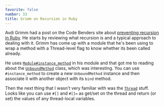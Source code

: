 ```yaml
---
favorite: false
number: 33
title: Grimm on Recursion in Ruby
---
```


Avdi Grimm had a post on the Code Benders site about [preventing recursion in
Ruby][avdi_post]. He starts by reviewing what recursion is and a typical
approach to dealing with it. Grimm has come up with a module that he's been
using to wrap a method with a Thread-level flag to know whether its been called
already.

He uses [`Module#instance_method`][doc1] in his module and that got me to
reading about the [`UnboundMethod`][doc2] class, which was interesting. You can
use `#instance_method` to create a new `UnboundMethod` instance and then
associate it with another object with its `bind` method.

Then the next thing that I wasn't very familiar with was the [`Thread`][doc3]
stuff. Looks like you can use `#[]` and `#[]=` as get/set on the thread and
return (or set) the values of any thread-local variables.

[avdi_post]: http://www.codebenders.com/code/preventing-recursion-in-ruby
[doc1]: http://ruby-doc.org/core-1.9.3/Module.html#method-i-instance_method
[doc2]: http://ruby-doc.org/core-1.9.3/UnboundMethod.html
[doc3]: http://ruby-doc.org/core-1.9.3/Thread.html
